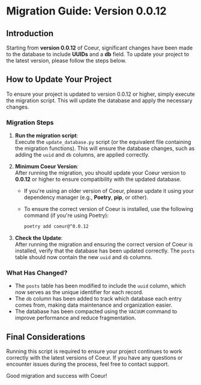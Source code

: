 # Migration Guide: Version 0.0.12

## Introduction

Starting from **version 0.0.12** of Coeur, significant changes have been made to the database to include **UUIDs** and a **db** field. To update your project to the latest version, please follow the steps below.

## How to Update Your Project

To ensure your project is updated to version 0.0.12 or higher, simply execute the migration script. This will update the database and apply the necessary changes.

### Migration Steps

1. **Run the migration script**:  
   Execute the `update_database.py` script (or the equivalent file containing the migration functions). This will ensure the database changes, such as adding the `uuid` and `db` columns, are applied correctly.

2. **Minimum Coeur Version**:  
   After running the migration, you should update your Coeur version to **0.0.12** or higher to ensure compatibility with the updated database.

   - If you're using an older version of Coeur, please update it using your dependency manager (e.g., **Poetry**, **pip**, or other).
   - To ensure the correct version of Coeur is installed, use the following command (if you're using Poetry):

     ```bash
     poetry add coeur@^0.0.12
     ```

3. **Check the Update**:  
   After running the migration and ensuring the correct version of Coeur is installed, verify that the database has been updated correctly. The `posts` table should now contain the new `uuid` and `db` columns.

### What Has Changed?

- The `posts` table has been modified to include the `uuid` column, which now serves as the unique identifier for each record.
- The `db` column has been added to track which database each entry comes from, making data maintenance and organization easier.
- The database has been compacted using the `VACUUM` command to improve performance and reduce fragmentation.

## Final Considerations

Running this script is required to ensure your project continues to work correctly with the latest versions of Coeur. If you have any questions or encounter issues during the process, feel free to contact support.

Good migration and success with Coeur!
